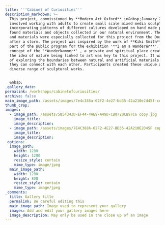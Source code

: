 ```yaml
---
title: '''Cabinet of Curiosities'''
description_markdown: >-
  This project, commissioned by **Modern Art Oxford** in&nbsp;January 2020&nbsp;
  involved working with adults to create small scale mixed media sculptures,
  incorporating patterns of different cultures developed on hand made paper and
  found materials and objects collected in our natural environment. The objects
  and materials were especially collected for this project from the Dorset coast
  after a storm. The project was inspired by the work of **Kiki Smith** and was
  part of the public program for the exhibition '**I am a Wanderer**'. The
  concept of the '*Wunderkammer*' , a private and spiritual place created with
  the idea of nature being linked to art was key to this project. It was a way
  of exploring the boundaries between natural and artificial materials and how
  they can connect with each other. Participants created these unique and
  diverse range of sculptural works.


  &nbsp;
_gallery_date:
permalink: /workshops/cabinetofcuriosities/
archive: false
main_image_path: /assets/images/7e4c388a-62f2-4e27-bd35-42a210e2d45f-copy.jpg
thumb_crop:
images:
  - image_path: /assets/5854343D-EF44-4AE9-A49D-CB0720CB97C6 copy.jpg
    image_title:
    image_description:
  - image_path: /assets/images/7E4C388A-62F2-4E27-BD35-42A210E2D45F copy.jpg
    image_title:
    image_description:
_options:
  image_path:
    width: 1200
    height: 1200
    resize_style: contain
    mime_type: image/jpeg
  main_image_path:
    width: 1200
    height: 800
    resize_style: contain
    mime_type: image/jpeg
_comments:
  title: Gallery title
  permalink: Be careful editing this
  main_image_path: Image used to represent your gallery
  images: Add and edit your gallery images here
  image_description: May only be used in the close up of an image
---
```

